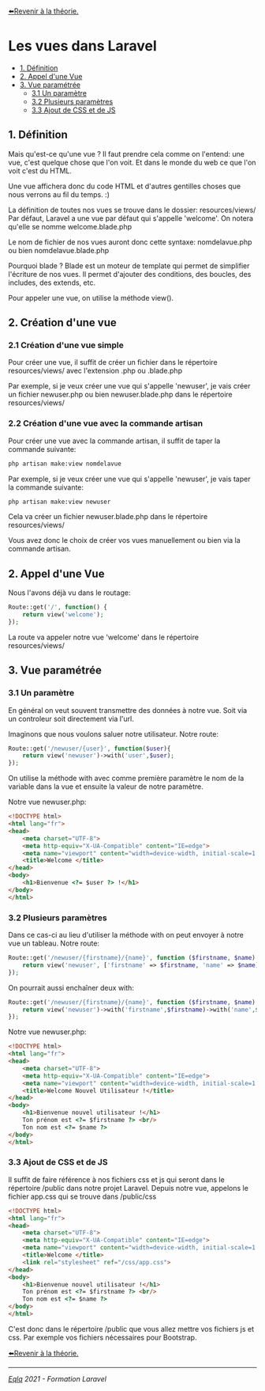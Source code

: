 [:arrow_left:Revenir à la théorie.](../Theo/README.md)
<h1>Les vues dans Laravel</h1>

- [1. Définition](#1-définition)
- [2. Appel d'une Vue](#2-appel-dune-vue)
- [3. Vue paramétrée](#3-vue-paramétrée)
  - [3.1 Un paramètre](#31-un-paramètre)
  - [3.2 Plusieurs paramètres](#32-plusieurs-paramètres)
  - [3.3 Ajout de CSS et de JS](#33-ajout-de-css-et-de-js)

## 1. Définition
Mais qu'est-ce qu'une vue ?
Il faut prendre cela comme on l'entend: une vue, c'est quelque chose que l'on voit. Et dans le monde du web ce que l'on voit c'est du HTML.

Une vue affichera donc du code HTML et d'autres gentilles choses que nous verrons au fil du temps. :) 

La définition de toutes nos vues se trouve dans le dossier: resources/views/
Par défaut, Laravel a une vue par défaut qui s'appelle 'welcome'.
On notera qu'elle se nomme welcome.blade.php

Le nom de fichier de nos vues auront donc cette syntaxe: nomdelavue.php ou bien nomdelavue.blade.php 

Pourquoi blade ? Blade est un moteur de template qui permet de simplifier l'écriture de nos vues. Il permet d'ajouter des conditions, des boucles, des includes, des extends, etc.

Pour appeler une vue, on utilise la méthode view().

## 2. Création d'une vue
### 2.1 Création d'une vue simple
Pour créer une vue, il suffit de créer un fichier dans le répertoire resources/views/ avec l'extension .php ou .blade.php

Par exemple, si je veux créer une vue qui s'appelle 'newuser', je vais créer un fichier newuser.php ou bien newuser.blade.php dans le répertoire resources/views/

### 2.2 Création d'une vue avec la commande artisan
Pour créer une vue avec la commande artisan, il suffit de taper la commande suivante:
```bash
php artisan make:view nomdelavue
```
Par exemple, si je veux créer une vue qui s'appelle 'newuser', je vais taper la commande suivante:
```bash
php artisan make:view newuser
```
Cela va créer un fichier newuser.blade.php dans le répertoire resources/views/

Vous avez donc le choix de créer vos vues manuellement ou bien via la commande artisan.

## 2. Appel d'une Vue
Nous l'avons déjà vu dans le routage:
```php
Route::get('/', function() {
    return view('welcome');
});
```
La route va appeler notre vue 'welcome' dans le répertoire resources/views/

## 3. Vue paramétrée
### 3.1 Un paramètre
En général on veut souvent transmettre des données à notre vue. Soit via un controleur soit directement via l'url.

Imaginons que nous voulons saluer notre utilisateur.
Notre route:
```php
Route::get('/newuser/{user}', function($user){
    return view('newuser')->with('user',$user);
});
```
On utilise la méthode with avec comme première paramètre le nom de la variable dans la vue et ensuite la valeur de notre paramètre.

Notre vue newuser.php:
```html
<!DOCTYPE html>
<html lang="fr">
<head>
    <meta charset="UTF-8">
    <meta http-equiv="X-UA-Compatible" content="IE=edge">
    <meta name="viewport" content="width=device-width, initial-scale=1.0">
    <title>Welcome </title>
</head>
<body>
    <h1>Bienvenue <?= $user ?> !</h1>
</body>
</html>
```

### 3.2 Plusieurs paramètres
Dans ce cas-ci au lieu d'utiliser la méthode with on peut envoyer à notre vue un tableau.
Notre route:
```php
Route::get('/newuser/{firstname}/{name}', function ($firstname, $name) {
    return view('newuser', ['firstname' => $firstname, 'name' => $name]);
});
```
On pourrait aussi enchaîner deux with:
```php
Route::get('/newuser/{firstname}/{name}', function ($firstname, $name) {
    return view('newuser')->with('firstname',$firstname)->with('name',$name);
});
```

Notre vue newuser.php:
```html
<!DOCTYPE html>
<html lang="fr">
<head>
    <meta charset="UTF-8">
    <meta http-equiv="X-UA-Compatible" content="IE=edge">
    <meta name="viewport" content="width=device-width, initial-scale=1.0">
    <title>Welcome Nouvel Utilisateur !</title>
</head>
<body>
    <h1>Bienvenue nouvel utilisateur !</h1>
    Ton prénom est <?= $firstname ?> <br/>
    Ton nom est <?= $name ?>
</body>
</html>
```

### 3.3 Ajout de CSS et de JS
Il suffit de faire référence à nos fichiers css et js qui seront dans le répertoire /public dans notre projet Laravel.
Depuis notre vue, appelons le fichier app.css qui se trouve dans /public/css
```html
<!DOCTYPE html>
<html lang="fr">
<head>
    <meta charset="UTF-8">
    <meta http-equiv="X-UA-Compatible" content="IE=edge">
    <meta name="viewport" content="width=device-width, initial-scale=1.0">
    <title>Welcome </title>
    <link rel="stylesheet" ref="/css/app.css">
</head>
<body>
    <h1>Bienvenue nouvel utilisateur !</h1>
    Ton prénom est <?= $firstname ?> <br/>
    Ton nom est <?= $name ?>
</body>
</html>
```
C'est donc dans le répertoire /public que vous allez mettre vos fichiers js et css. Par exemple vos fichiers nécessaires pour Bootstrap.

[:arrow_left:Revenir à la théorie.](../Theo/README.md)

---
_[Eqla](http://www.eqla.be) 2021 - Formation Laravel_